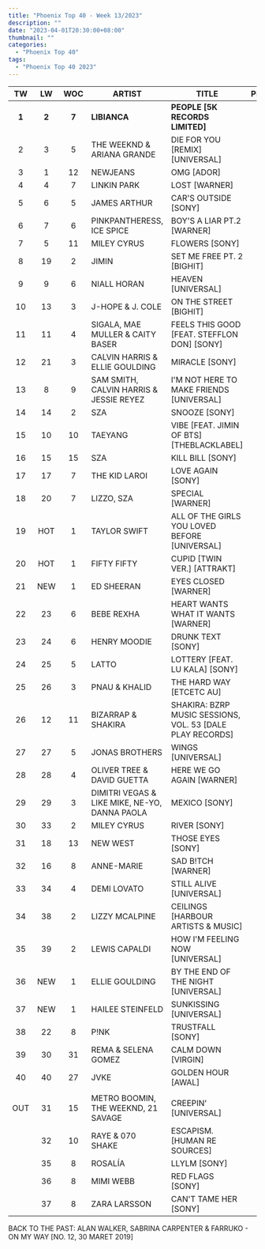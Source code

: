 ```yaml
---
title: "Phoenix Top 40 - Week 13/2023"
description: ""
date: "2023-04-01T20:30:00+08:00"
thumbnail: ""
categories:
  - "Phoenix Top 40"
tags:
  - "Phoenix Top 40 2023"
---
```

<!--more-->
|TW|LW|WOC|ARTIST|TITLE|PEAK|
|:----:|:----:|:----:|----|----|:----:|
|**1**|**2**|**7**|**LIBIANCA**|**PEOPLE [5K RECORDS LIMITED]**|**1**|
|2|3|5|THE WEEKND & ARIANA GRANDE|DIE FOR YOU [REMIX] [UNIVERSAL]|2|
|3|1|12|NEWJEANS|OMG [ADOR]|1|
|4|4|7|LINKIN PARK|LOST [WARNER]|4|
|5|6|5|JAMES ARTHUR|CAR'S OUTSIDE [SONY]|5|
|6|7|6|PINKPANTHERESS, ICE SPICE|BOY'S A LIAR PT.2 [WARNER]|6|
|7|5|11|MILEY CYRUS|FLOWERS [SONY]|1|
|8|19|2|JIMIN|SET ME FREE PT. 2 [BIGHIT]|8|
|9|9|6|NIALL HORAN|HEAVEN [UNIVERSAL]|9|
|10|13|3|J-HOPE & J. COLE|ON THE STREET [BIGHIT]|10|
|11|11|4|SIGALA, MAE MULLER & CAITY BASER|FEELS THIS GOOD [FEAT. STEFFLON DON] [SONY]|11|
|12|21|3|CALVIN HARRIS & ELLIE GOULDING|MIRACLE [SONY]|12|
|13|8|9|SAM SMITH, CALVIN HARRIS & JESSIE REYEZ|I'M NOT HERE TO MAKE FRIENDS [UNIVERSAL]|8|
|14|14|2|SZA|SNOOZE [SONY]|14|
|15|10|10|TAEYANG|VIBE [FEAT. JIMIN OF BTS] [THEBLACKLABEL]|4|
|16|15|15|SZA|KILL BILL [SONY]|1|
|17|17|7|THE KID LAROI|LOVE AGAIN [SONY]|17|
|18|20|7|LIZZO, SZA|SPECIAL [WARNER]|18|
|19|HOT|1|TAYLOR SWIFT|ALL OF THE GIRLS YOU LOVED BEFORE [UNIVERSAL]|19|
|20|HOT|1|FIFTY FIFTY|CUPID [TWIN VER.] [ATTRAKT]|20|
|21|NEW|1|ED SHEERAN|EYES CLOSED [WARNER]|21|
|22|23|6|BEBE REXHA|HEART WANTS WHAT IT WANTS [WARNER]|22|
|23|24|6|HENRY MOODIE|DRUNK TEXT [SONY]|23|
|24|25|5|LATTO|LOTTERY [FEAT. LU KALA] [SONY]|24|
|25|26|3|PNAU & KHALID|THE HARD WAY [ETCETC AU]|25|
|26|12|11|BIZARRAP & SHAKIRA|SHAKIRA: BZRP MUSIC SESSIONS, VOL. 53 [DALE PLAY RECORDS]|2|
|27|27|5|JONAS BROTHERS|WINGS [UNIVERSAL]|27|
|28|28|4|OLIVER TREE & DAVID GUETTA|HERE WE GO AGAIN [WARNER]|28|
|29|29|3|DIMITRI VEGAS & LIKE MIKE, NE-YO, DANNA PAOLA|MEXICO [SONY]|29|
|30|33|2|MILEY CYRUS|RIVER [SONY]|30|
|31|18|13|NEW WEST|THOSE EYES [SONY]|2|
|32|16|8|ANNE-MARIE|SAD B!TCH [WARNER]|16|
|33|34|4|DEMI LOVATO|STILL ALIVE [UNIVERSAL]|33|
|34|38|2|LIZZY MCALPINE|CEILINGS [HARBOUR ARTISTS & MUSIC]|34|
|35|39|2|LEWIS CAPALDI|HOW I'M FEELING NOW [UNIVERSAL]|35|
|36|NEW|1|ELLIE GOULDING|BY THE END OF THE NIGHT [UNIVERSAL]|36|
|37|NEW|1|HAILEE STEINFELD|SUNKISSING [UNIVERSAL]|37|
|38|22|8|P!NK|TRUSTFALL [SONY]|22|
|39|30|31|REMA & SELENA GOMEZ|CALM DOWN [VIRGIN]|2|
|40|40|27|JVKE|GOLDEN HOUR [AWAL]|6|
|||||||
|OUT|31|15|METRO BOOMIN, THE WEEKND, 21 SAVAGE|CREEPIN' [UNIVERSAL]|3|
||32|10|RAYE & 070 SHAKE|ESCAPISM. [HUMAN RE SOURCES]|3|
||35|8|ROSALÍA|LLYLM [SONY]|17|
||36|8|MIMI WEBB|RED FLAGS [SONY]|18|
||37|8|ZARA LARSSON|CAN'T TAME HER [SONY]|20|

BACK TO THE PAST: ALAN WALKER, SABRINA CARPENTER & FARRUKO - ON MY WAY [NO. 12, 30 MARET 2019]
